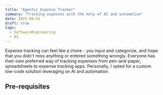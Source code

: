 ```yaml
---
title: "Agentic Expense Tracker"
summary: "Tracking expenses with the help of AI and automation"
date: 2025-09-01
draft: true
tags:
  - SoftwareEngineering
  - AI
---
```

Expense tracking can feel like a chore - you input and categorize, and hope that you didn't miss anything or entered something wrongly.
Everyone has their own preferred way of tracking expenses from pen-and-paper, spreadsheets to expense tracking apps.
Personally, I opted for a custom low-code solution leveraging on AI and automation.

## Pre-requisites



## 
